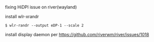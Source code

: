 
fixing HiDPI issue on river(wayland)

install wlr-xrandr

`$ wlr-randr --output eDP-1 --scale 2`

install display daemon per https://github.com/riverwm/river/issues/1018

